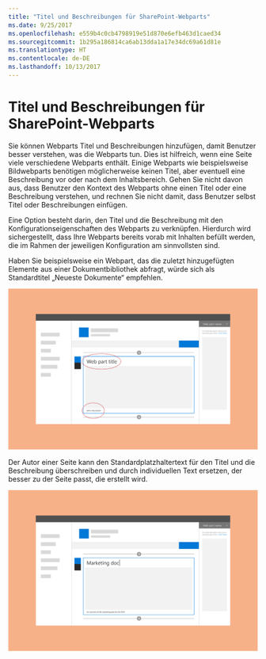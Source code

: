 ```yaml
---
title: "Titel und Beschreibungen für SharePoint-Webparts"
ms.date: 9/25/2017
ms.openlocfilehash: e559b4c0cb4798919e51d870e6efb463d1caed34
ms.sourcegitcommit: 1b295a186814ca6ab13dda1a17e34dc69a61d81e
ms.translationtype: HT
ms.contentlocale: de-DE
ms.lasthandoff: 10/13/2017
---
```

# <a name="titles-and-descriptions-for-sharepoint-web-parts"></a>Titel und Beschreibungen für SharePoint-Webparts

Sie können Webparts Titel und Beschreibungen hinzufügen, damit Benutzer besser verstehen, was die Webparts tun. Dies ist hilfreich, wenn eine Seite viele verschiedene Webparts enthält. Einige Webparts wie beispielsweise Bildwebparts benötigen möglicherweise keinen Titel, aber eventuell eine Beschreibung vor oder nach dem Inhaltsbereich. Gehen Sie nicht davon aus, dass Benutzer den Kontext des Webparts ohne einen Titel oder eine Beschreibung verstehen, und rechnen Sie nicht damit, dass Benutzer selbst Titel oder Beschreibungen einfügen. 
 
Eine Option besteht darin, den Titel und die Beschreibung mit den Konfigurationseigenschaften des Webparts zu verknüpfen. Hierdurch wird sichergestellt, dass Ihre Webparts bereits vorab mit Inhalten befüllt werden, die im Rahmen der jeweiligen Konfiguration am sinnvollsten sind. 
 
Haben Sie beispielsweise ein Webpart, das die zuletzt hinzugefügten Elemente aus einer Dokumentbibliothek abfragt, würde sich als Standardtitel „Neueste Dokumente“ empfehlen.

![Webpart mit Hervorhebung von Titel und Beschreibung](../images/design-web-part-title-01.png)


Der Autor einer Seite kann den Standardplatzhaltertext für den Titel und die Beschreibung überschreiben und durch individuellen Text ersetzen, der besser zu der Seite passt, die erstellt wird. 

![Benutzerdefinierter Text in den Feldern für Titel und Beschreibung des Webparts](../images/design-web-part-title-02.png)